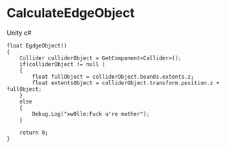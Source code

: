 # CalculateEdgeObject
Unity c# 

    float EgdgeObject()
    {
        Collider colliderObject = GetComponent<Collider>();
        if(colliderObject != null )
        {
            float fullObject = colliderObject.bounds.extents.z;
            float extentsObject = colliderObject.transform.position.z + fullObject;
        }
        else
        {
            Debug.Log("xw0lle:Fuck u're mother");
        }

        return 0;
    }
